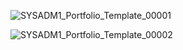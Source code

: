 ![SYSADM1_Portfolio_Template_00001](https://github.com/user-attachments/assets/1ca40ea1-94cd-4f5f-8ead-cc9424d52239)

![SYSADM1_Portfolio_Template_00002](https://github.com/user-attachments/assets/0c342848-bc04-4dad-8ddc-75c21b46ae47)
